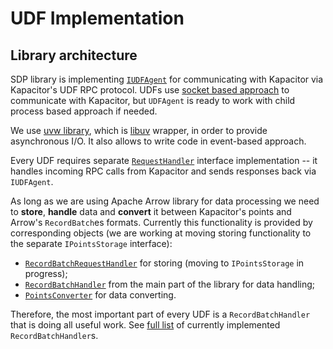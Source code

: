 # UDF Implementation

## Library architecture

SDP library is implementing [`IUDFAgent`](udf_agent.h) for communicating with
Kapacitor via Kapacitor's UDF RPC protocol. UDFs use
[socket based approach](https://github.com/influxdata/kapacitor/tree/master/udf/agent#child-process-vs-socket)
to communicate with Kapacitor, but `UDFAgent` is ready to work with child
process based approach if needed.

We use [uvw library](https://uvw.docsforge.com), which is
[libuv](https://github.com/libuv/libuv) wrapper, in order to provide
asynchronous I/O. It also allows to write code in event-based approach.

Every UDF requires separate
[`RequestHandler`](../src/kapacitor_udf/request_handlers/request_handler.h)
interface implementation -- it handles incoming RPC calls from Kapacitor and
sends responses back via `IUDFAgent`.

As long as we are using Apache Arrow library for data processing we need to
**store**, **handle** data and **convert** it between Kapacitor's points and
Arrow's `RecordBatch`es formats. Currently this functionality is provided by
corresponding objects (we are working at moving storing functionality to
the separate `IPointsStorage` interface):

* [`RecordBatchRequestHandler`](../src/kapacitor_udf/request_handlers/record_batch_request_handler.h)
  for storing (moving to `IPointsStorage` in progress);
* [`RecordBatchHandler`](../src/record_batch_handlers) from the main part of
  the library for data handling;
* [`PointsConverter`](../src/kapacitor_udf/utils/points_converter.h) for data
  converting.

Therefore, the most important part of every UDF is a
`RecordBatchHandler` that is doing all useful work. See
[full list](../README.md#RecordBatchHandler) of currently implemented
`RecordBatchHandler`s.
